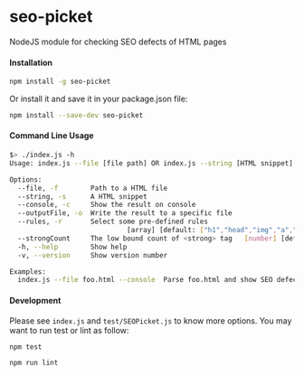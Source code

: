 # seo-picket
NodeJS module for checking SEO defects of HTML pages


#### Installation

```bash
npm install -g seo-picket
```
Or install it and save it in your package.json file:

```bash
npm install --save-dev seo-picket
```

#### Command Line Usage

```bash
$> ./index.js -h
Usage: index.js --file [file path] OR index.js --string [HTML snippet]

Options:
  --file, -f        Path to a HTML file
  --string, -s      A HTML snippet                                      [string]
  --console, -c     Show the result on console
  --outputFile, -o  Write the result to a specific file                 [string]
  --rules, -r       Select some pre-defined rules
                             [array] [default: ["h1","head","img","a","strong"]]
  --strongCount     The low bound count of <strong> tag   [number] [default: 15]
  -h, --help        Show help                                          [boolean]
  -v, --version     Show version number                                [boolean]

Examples:
  index.js --file foo.html --console  Parse foo.html and show SEO defect items
```

#### Development

Please see `index.js` and `test/SEOPicket.js` to know more options.
You may want to run test or lint as follow:

```bash
npm test
```

```bash
npm run lint
```

